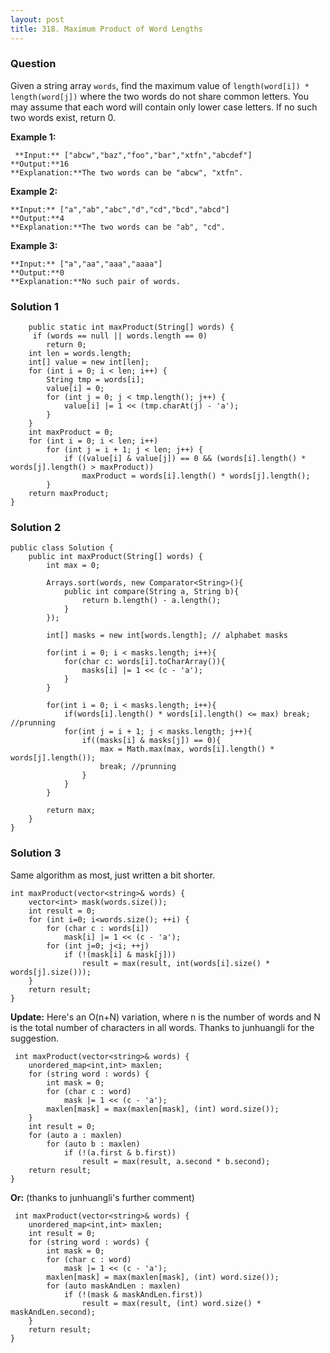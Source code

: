 ```yaml
---
layout: post
title: 318. Maximum Product of Word Lengths
---
```

### Question
Given a string array `words`, find the maximum value of `length(word[i]) *
length(word[j])` where the two words do not share common letters. You may
assume that each word will contain only lower case letters. If no such two
words exist, return 0.

 **Example 1:**

    
    
     **Input:** ["abcw","baz","foo","bar","xtfn","abcdef"]
    **Output:**16 
    **Explanation:**The two words can be "abcw", "xtfn".

**Example 2:**

    
    
    **Input:** ["a","ab","abc","d","cd","bcd","abcd"]
    **Output:**4 
    **Explanation:**The two words can be "ab", "cd".

**Example 3:**

    
    
    **Input:** ["a","aa","aaa","aaaa"]
    **Output:**0 
    **Explanation:**No such pair of words.
    

### Solution 1
    
    
    	public static int maxProduct(String[] words) {
    	 if (words == null || words.length == 0)
    		return 0;
    	int len = words.length;
    	int[] value = new int[len];
    	for (int i = 0; i < len; i++) {
    		String tmp = words[i];
    		value[i] = 0;
    		for (int j = 0; j < tmp.length(); j++) {
    			value[i] |= 1 << (tmp.charAt(j) - 'a');
    		}
    	}
    	int maxProduct = 0;
    	for (int i = 0; i < len; i++)
    		for (int j = i + 1; j < len; j++) {
    			if ((value[i] & value[j]) == 0 && (words[i].length() * words[j].length() > maxProduct))
    				maxProduct = words[i].length() * words[j].length();
    		}
    	return maxProduct;
    }


### Solution 2
    
    
    public class Solution {
        public int maxProduct(String[] words) {
            int max = 0;
    
            Arrays.sort(words, new Comparator<String>(){
                public int compare(String a, String b){
                    return b.length() - a.length();
                }
            });
    
            int[] masks = new int[words.length]; // alphabet masks
    
            for(int i = 0; i < masks.length; i++){
                for(char c: words[i].toCharArray()){
                    masks[i] |= 1 << (c - 'a');
                }
            }
        
            for(int i = 0; i < masks.length; i++){
                if(words[i].length() * words[i].length() <= max) break; //prunning
                for(int j = i + 1; j < masks.length; j++){
                    if((masks[i] & masks[j]) == 0){
                        max = Math.max(max, words[i].length() * words[j].length());
                        break; //prunning
                    }
                }
            }
    
            return max;
        }
    }


### Solution 3
Same algorithm as most, just written a bit shorter.

    
    
    int maxProduct(vector<string>& words) {
        vector<int> mask(words.size());
        int result = 0;
        for (int i=0; i<words.size(); ++i) {
            for (char c : words[i])
                mask[i] |= 1 << (c - 'a');
            for (int j=0; j<i; ++j)
                if (!(mask[i] & mask[j]))
                    result = max(result, int(words[i].size() * words[j].size()));
        }
        return result;
    }
    

**Update:** Here's an O(n+N) variation, where n is the number of words and N
is the total number of characters in all words. Thanks to junhuangli for the
suggestion.

    
    
     int maxProduct(vector<string>& words) {
        unordered_map<int,int> maxlen;
        for (string word : words) {
            int mask = 0;
            for (char c : word)
                mask |= 1 << (c - 'a');
            maxlen[mask] = max(maxlen[mask], (int) word.size());
        }
        int result = 0;
        for (auto a : maxlen)
            for (auto b : maxlen)
                if (!(a.first & b.first))
                    result = max(result, a.second * b.second);
        return result;
    }
    

**Or:** (thanks to junhuangli's further comment)

    
    
     int maxProduct(vector<string>& words) {
        unordered_map<int,int> maxlen;
        int result = 0;
        for (string word : words) {
            int mask = 0;
            for (char c : word)
                mask |= 1 << (c - 'a');
            maxlen[mask] = max(maxlen[mask], (int) word.size());
            for (auto maskAndLen : maxlen)
                if (!(mask & maskAndLen.first))
                    result = max(result, (int) word.size() * maskAndLen.second);
        }
        return result;
    }



